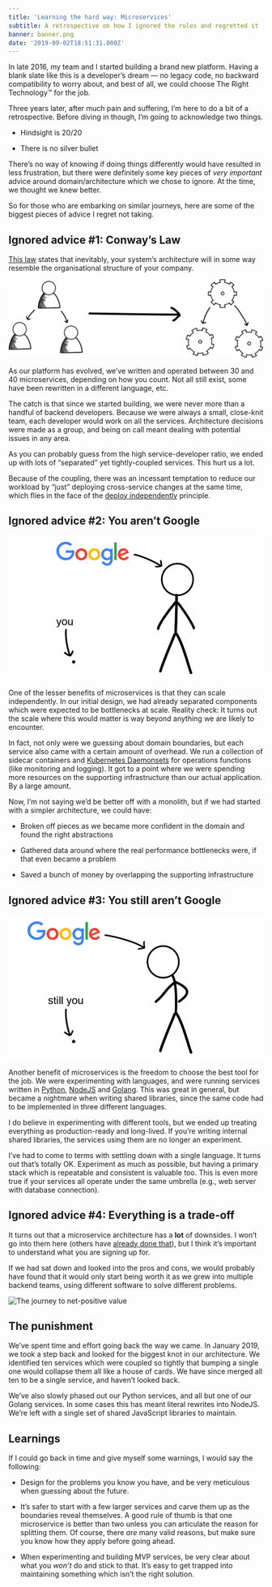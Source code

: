 ```yaml
---
title: 'Learning the hard way: Microservices'
subtitle: A retrospective on how I ignored the rules and regretted it
banner: banner.png
date: '2019-09-02T18:51:31.000Z'
---
```


In late 2016, my team and I started building a brand new platform. Having a
blank slate like this is a developer’s dream — no legacy code, no backward
compatibility to worry about, and best of all, we could choose The Right
Technology™ for the job.

Three years later, after much pain and suffering, I’m here to do a bit of a
retrospective. Before diving in though, I’m going to acknowledge two things.

* Hindsight is 20/20

* There is no silver bullet

There’s no way of knowing if doing things differently would have resulted in
less frustration, but there were definitely some key pieces of *very important*
advice around domain/architecture which we chose to ignore. At the time, we
thought we knew better.

So for those who are embarking on similar journeys, here are some of the
biggest pieces of advice I regret not taking.

## Ignored advice #1: Conway’s Law

[This law](https://en.wikipedia.org/wiki/Conway%27s_law) states that
inevitably, your system’s architecture will in some way resemble the
organisational structure of your company.

![Conway’s law](./conway.png)

As our platform has evolved, we’ve written and operated between 30 and 40
microservices, depending on how you count. Not all still exist, some have been
rewritten in a different language, etc.

The catch is that since we started building, we were never more than a handful
of backend developers. Because we were always a small, close-knit team, each
developer would work on all the services. Architecture decisions were made as a
group, and being on call meant dealing with potential issues in any area.

As you can probably guess from the high service-developer ratio, we ended up
with lots of “separated” yet tightly-coupled services. This hurt us a lot.

Because of the coupling, there was an incessant temptation to reduce our
workload by “just” deploying cross-service changes at the same time, which
flies in the face of the [deploy
independently](https://youtu.be/PFQnNFe27kU?t=1352) principle.

## Ignored advice #2: You aren’t Google

![You vs Google](./notgoogle_1.png)

One of the lesser benefits of microservices is that they can scale
independently. In our initial design, we had already separated components which
were expected to be bottlenecks at scale. Reality check: It turns out the scale
where this would matter is way beyond anything we are likely to encounter.

In fact, not only were we guessing about domain boundaries, but each service
also came with a certain amount of overhead. We run a collection of sidecar
containers and [Kubernetes
Daemonsets](https://kubernetes.io/docs/concepts/workloads/controllers/daemonset/)
for operations functions (like monitoring and logging). It got to a point where
we were spending more resources on the supporting infrastructure than our
actual application. By a large amount.

Now, I’m not saying we’d be better off with a monolith, but if we had started
with a simpler architecture, we could have:

* Broken off pieces as we became more confident in the domain and found the
  right abstractions

* Gathered data around where the real performance bottlenecks were, if that
  even became a problem

* Saved a bunch of money by overlapping the supporting infrastructure

## Ignored advice #3: You still aren’t Google

![You vs Google](./notgoogle_2.png)

Another benefit of microservices is the freedom to choose the best tool for the
job. We were experimenting with languages, and were running services written in
[Python](https://www.python.org/), [NodeJS](https://nodejs.org/en/) and
[Golang](https://golang.org). This was great in general, but became a nightmare
when writing shared libraries, since the same code had to be implemented in
three different languages.

I do believe in experimenting with different tools, but we ended up treating
everything as production-ready and long-lived. If you’re writing internal
shared libraries, the services using them are no longer an experiment.

I’ve had to come to terms with settling down with a single language. It turns
out that’s totally OK. Experiment as much as possible, but having a primary
stack which is repeatable and consistent is valuable too. This is even more
true if your services all operate under the same umbrella (e.g., web server
with database connection).

## Ignored advice #4: Everything is a trade-off

It turns out that a microservice architecture has a **lot** of downsides. I
won’t go into them here (others have [already done
that](https://martinfowler.com/articles/microservice-trade-offs.html)), but I
think it’s important to understand what you are signing up for.

If we had sat down and looked into the pros and cons, we would probably have
found that it would only start being worth it as we grew into multiple backend
teams, using different software to solve different problems.

![The journey to net-positive value](./value_graph.png "_The journey to
net-positive value_")

## The punishment

We’ve spent time and effort going back the way we came. In January 2019, we
took a step back and looked for the biggest knot in our architecture. We
identified ten services which were coupled so tightly that bumping a single one
would collapse them all like a house of cards. We have since merged all ten to
be a single service, and haven’t looked back.

We’ve also slowly phased out our Python services, and all but one of our Golang
services. In some cases this has meant literal rewrites into NodeJS. We’re left
with a single set of shared JavaScript libraries to maintain.

## Learnings

If I could go back in time and give myself some warnings, I would say the
following:

* Design for the problems you know you have, and be very meticulous when
  guessing about the future.

* It’s safer to start with a few larger services and carve them up as the
  boundaries reveal themselves. A good rule of thumb is that one microservice
  is better than two unless you can articulate the reason for splitting them.
  Of course, there *are* many valid reasons, but make sure you know how they
  apply before going ahead.

* When experimenting and building MVP services, be very clear about what you
  *won’t* do and stick to that. It’s easy to get trapped into maintaining
  something which isn’t the right solution.
